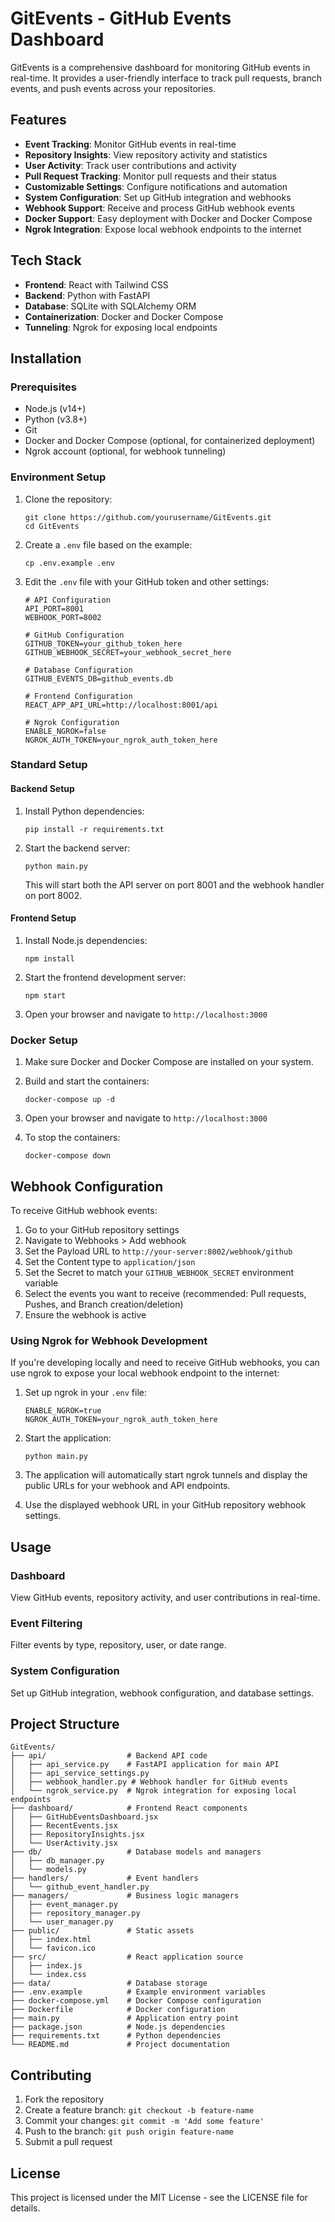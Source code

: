 # GitEvents - GitHub Events Dashboard

GitEvents is a comprehensive dashboard for monitoring GitHub events in real-time. It provides a user-friendly interface to track pull requests, branch events, and push events across your repositories.

## Features

- **Event Tracking**: Monitor GitHub events in real-time
- **Repository Insights**: View repository activity and statistics
- **User Activity**: Track user contributions and activity
- **Pull Request Tracking**: Monitor pull requests and their status
- **Customizable Settings**: Configure notifications and automation
- **System Configuration**: Set up GitHub integration and webhooks
- **Webhook Support**: Receive and process GitHub webhook events
- **Docker Support**: Easy deployment with Docker and Docker Compose
- **Ngrok Integration**: Expose local webhook endpoints to the internet

## Tech Stack

- **Frontend**: React with Tailwind CSS
- **Backend**: Python with FastAPI
- **Database**: SQLite with SQLAlchemy ORM
- **Containerization**: Docker and Docker Compose
- **Tunneling**: Ngrok for exposing local endpoints

## Installation

### Prerequisites

- Node.js (v14+)
- Python (v3.8+)
- Git
- Docker and Docker Compose (optional, for containerized deployment)
- Ngrok account (optional, for webhook tunneling)

### Environment Setup

1. Clone the repository:
   ```
   git clone https://github.com/yourusername/GitEvents.git
   cd GitEvents
   ```

2. Create a `.env` file based on the example:
   ```
   cp .env.example .env
   ```

3. Edit the `.env` file with your GitHub token and other settings:
   ```
   # API Configuration
   API_PORT=8001
   WEBHOOK_PORT=8002

   # GitHub Configuration
   GITHUB_TOKEN=your_github_token_here
   GITHUB_WEBHOOK_SECRET=your_webhook_secret_here

   # Database Configuration
   GITHUB_EVENTS_DB=github_events.db

   # Frontend Configuration
   REACT_APP_API_URL=http://localhost:8001/api
   
   # Ngrok Configuration
   ENABLE_NGROK=false
   NGROK_AUTH_TOKEN=your_ngrok_auth_token_here
   ```

### Standard Setup

#### Backend Setup

1. Install Python dependencies:
   ```
   pip install -r requirements.txt
   ```

2. Start the backend server:
   ```
   python main.py
   ```

   This will start both the API server on port 8001 and the webhook handler on port 8002.

#### Frontend Setup

1. Install Node.js dependencies:
   ```
   npm install
   ```

2. Start the frontend development server:
   ```
   npm start
   ```

3. Open your browser and navigate to `http://localhost:3000`

### Docker Setup

1. Make sure Docker and Docker Compose are installed on your system.

2. Build and start the containers:
   ```
   docker-compose up -d
   ```

3. Open your browser and navigate to `http://localhost:3000`

4. To stop the containers:
   ```
   docker-compose down
   ```

## Webhook Configuration

To receive GitHub webhook events:

1. Go to your GitHub repository settings
2. Navigate to Webhooks > Add webhook
3. Set the Payload URL to `http://your-server:8002/webhook/github`
4. Set the Content type to `application/json`
5. Set the Secret to match your `GITHUB_WEBHOOK_SECRET` environment variable
6. Select the events you want to receive (recommended: Pull requests, Pushes, and Branch creation/deletion)
7. Ensure the webhook is active

### Using Ngrok for Webhook Development

If you're developing locally and need to receive GitHub webhooks, you can use ngrok to expose your local webhook endpoint to the internet:

1. Set up ngrok in your `.env` file:
   ```
   ENABLE_NGROK=true
   NGROK_AUTH_TOKEN=your_ngrok_auth_token_here
   ```

2. Start the application:
   ```
   python main.py
   ```

3. The application will automatically start ngrok tunnels and display the public URLs for your webhook and API endpoints.

4. Use the displayed webhook URL in your GitHub repository webhook settings.

## Usage

### Dashboard

View GitHub events, repository activity, and user contributions in real-time.

### Event Filtering

Filter events by type, repository, user, or date range.

### System Configuration

Set up GitHub integration, webhook configuration, and database settings.

## Project Structure

```
GitEvents/
├── api/                  # Backend API code
│   ├── api_service.py    # FastAPI application for main API
│   ├── api_service_settings.py
│   ├── webhook_handler.py # Webhook handler for GitHub events
│   └── ngrok_service.py  # Ngrok integration for exposing local endpoints
├── dashboard/            # Frontend React components
│   ├── GitHubEventsDashboard.jsx
│   ├── RecentEvents.jsx
│   ├── RepositoryInsights.jsx
│   └── UserActivity.jsx
├── db/                   # Database models and managers
│   ├── db_manager.py
│   └── models.py
├── handlers/             # Event handlers
│   └── github_event_handler.py
├── managers/             # Business logic managers
│   ├── event_manager.py
│   ├── repository_manager.py
│   └── user_manager.py
├── public/               # Static assets
│   ├── index.html
│   └── favicon.ico
├── src/                  # React application source
│   ├── index.js
│   └── index.css
├── data/                 # Database storage
├── .env.example          # Example environment variables
├── docker-compose.yml    # Docker Compose configuration
├── Dockerfile            # Docker configuration
├── main.py               # Application entry point
├── package.json          # Node.js dependencies
├── requirements.txt      # Python dependencies
└── README.md             # Project documentation
```

## Contributing

1. Fork the repository
2. Create a feature branch: `git checkout -b feature-name`
3. Commit your changes: `git commit -m 'Add some feature'`
4. Push to the branch: `git push origin feature-name`
5. Submit a pull request

## License

This project is licensed under the MIT License - see the LICENSE file for details.

